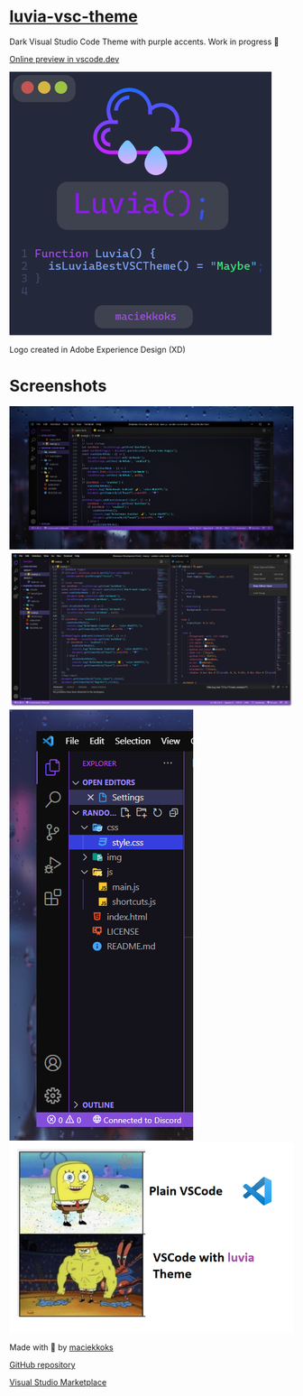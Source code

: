 # [luvia-vsc-theme](https://marketplace.visualstudio.com/items?itemName=maciekkoks.luvia-theme)

Dark Visual Studio Code Theme with purple accents. Work in progress 💜

[Online preview in vscode.dev](https://vscode.dev/theme/maciekkoks.luvia-theme/Luvia%20Theme%20)

![logo](https://raw.githubusercontent.com/maciekkoks/luvia-vsc-theme/main/Static/mainlogoluvia.png)

Logo created in Adobe Experience Design (XD)


# Screenshots

![rain](https://raw.githubusercontent.com/maciekkoks/luvia-vsc-theme/main/Static/rain-after.png)
![full-window](https://raw.githubusercontent.com/maciekkoks/luvia-vsc-theme/main/Static/full-window-shadow.png)
![prev](https://raw.githubusercontent.com/maciekkoks/luvia-vsc-theme/main/Static/preview.png)
![meme](https://raw.githubusercontent.com/maciekkoks/luvia-vsc-theme/main/Static/gigafunny.png)

Made with 💜 by [maciekkoks](https://github.com/maciekkoks)

[GitHub repository](https://github.com/maciekkoks/luvia-vsc-theme)

[Visual Studio Marketplace](https://marketplace.visualstudio.com/items?itemName=maciekkoks.luvia-theme)

